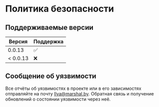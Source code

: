# Политика безопасности

## Поддерживаемые версии

| Версия | Поддержка          |
| ------- | ------------------ |
| 0.0.13   | :white_check_mark: |
| < 0.0.13   | :x:                |

## Сообщение об уязвимости

Все отчёты об уязвимостях в проекте или в его зависимостях отправляйте на почту Ilya@marshal.by.
Обратная связь и получение обновлений о состоянии уязвимости через неё.
